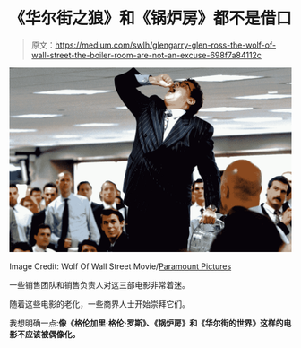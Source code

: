 # 《华尔街之狼》和《锅炉房》都不是借口

> 原文：<https://medium.com/swlh/glengarry-glen-ross-the-wolf-of-wall-street-the-boiler-room-are-not-an-excuse-698f7a84112c>

![](img/96c0073caf671e90bc3002e2a446e94a.png)

Image Credit: Wolf Of Wall Street Movie/[Paramount Pictures](https://www.paramount.com/)

一些销售团队和销售负责人对这三部电影非常着迷。

随着这些电影的老化，一些商界人士开始崇拜它们。

我想明确一点:**像《格伦加里·格伦·罗斯》、《锅炉房》和《华尔街的世界》这样的电影不应该被偶像化。**
